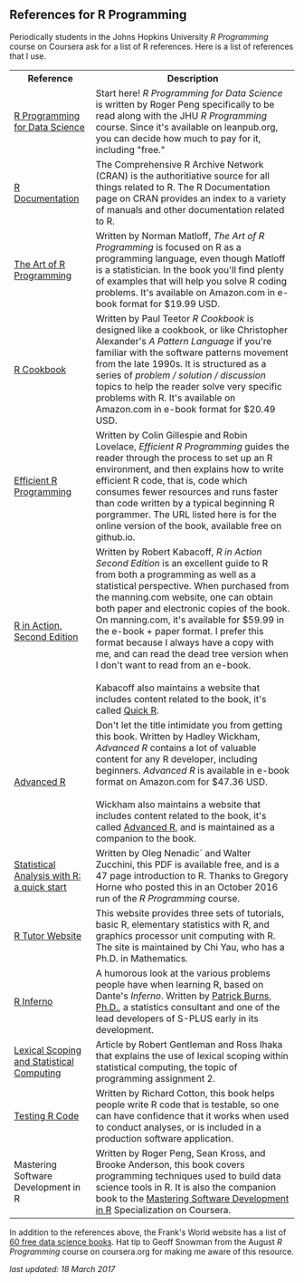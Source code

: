 ## References for R Programming

Periodically students in the Johns Hopkins University *R Programming* course on Coursera ask for a list of R references. Here is a list of references that I use.

<table>
<tr><th>Reference</th><th>Description</th></tr>

<tr><td><a href="https://leanpub.com/rprogramming"> R Programming for Data Science </a></td><td>Start here! <em>R Programming for Data Science</em> is written by Roger Peng specifically to be read along with the JHU <em>R Programming</em> course. Since it's available on leanpub.org, you can decide how much to pay for it, including "free." </td></tr>
<tr><td><a href="https://cran.r-project.org/manuals.html"> R Documentation</a></td><td>The Comprehensive R Archive Network (CRAN) is the authoritiative source for all things related to R. The R Documentation page on CRAN provides an index to a variety of manuals and other documentation related to R. </td>

<tr><td><a href="http://www.amazon.com/Art-Programming-Statistical-Software-Design/dp/1593273843/ref=sr_1_1?ie=UTF8&qid=1464579557&sr=8-1&keywords=the+art+of+R+programming"> The Art of R Programming </a></td><td>Written by Norman Matloff, <em>The Art of R Programming</em> is focused on R as a programming language, even though Matloff is a statistician. In the book you'll find plenty of examples that will help you solve R coding problems. It's available on Amazon.com in e-book format for $19.99 USD. </td></tr>
<tr><td><a href="https://www.amazon.com/Cookbook-OReilly-Cookbooks-Paul-Teetor-ebook/dp/B004VB3UYW?ie=UTF8&keywords=r%20cookbook%20o%27reilly%20cookbooks&qid=1464579855&ref_=sr_1_1_twi_kin_2&s=books&sr=1-1"> R Cookbook </a></td><td>Written by Paul Teetor <em>R Cookbook</em> is designed like a cookbook, or like Christopher Alexander's <em>A Pattern Language</em> if you're familiar with the software patterns movement from the late 1990s. It is structured as a series of <em>problem / solution / discussion</em> topics to help the reader solve very specific problems with R. It's available on Amazon.com in e-book format for $20.49 USD. </td></tr>
<tr><td><a href="https://csgillespie.github.io/efficientR/caching-variables.html"> Efficient R Programming</a></td><td>Written by Colin Gillespie and Robin Lovelace, <em>Efficient R Programming</em> guides the reader through the process to set up an R environment, and then explains how to write efficient R code, that is, code which consumes fewer resources and runs faster than code written by a typical beginning R porgrammer. The URL listed here is for the online version of the book, available free on github.io. </td></tr>

<tr><td><a href="https://www.manning.com/books/r-in-action-second-edition"> R in Action, Second Edition </a></td><td>Written by Robert Kabacoff, <em>R in Action Second Edition</em> is an excellent guide to R from both a programming as well as a statistical perspective. When purchased from the manning.com website, one can obtain both paper and electronic copies of the book. On manning.com, it's available for $59.99 in the e-book + paper format. I prefer this format because I always have a copy with me, and can read the dead tree version when I don't want to read from an e-book.<br><br> Kabacoff also maintains a website that includes content related to the book, it's called <a href="http://www.statmethods.net">Quick R</a>. </td></tr>

<tr><td><a href="http://adv-r.had.co.nz"> Advanced R </a></td><td>Don't let the title intimidate you from getting this book. Written by Hadley Wickham, <em>Advanced R</em> contains a lot of valuable content for any R developer, including beginners. <em>Advanced R</em> is available in e-book format on Amazon.com for $47.36 USD.<br><br> Wickham also maintains a website that includes content related to the book, it's called <a href="http://www.statmethods.net">Advanced R</a>, and is maintained as a companion to the book. </td></tr>
<tr><td><a href="http://www.statoek.wiso.uni-goettingen.de/mitarbeiter/ogi/pub/r_workshop.pdf"> Statistical Analysis with R: a quick start </a></td><td> Written by Oleg Nenadic´ and Walter Zucchini, this PDF is available free, and is a 47 page introduction to R. Thanks to Gregory Horne who posted this in an October 2016 run of the <em>R Programming</em> course. </td></tr>
<tr><td><a href="http://www.r-tutor.com/r-introduction"> R Tutor Website </a></td><td>This website provides three sets of tutorials, basic R, elementary statistics with R, and graphics processor unit computing with R. The site is maintained by Chi Yau, who has a Ph.D. in Mathematics. </td></tr>
<tr><td><a href="http://www.burns-stat.com/pages/Tutor/R_inferno.pdf"> R Inferno </a></td><td>A humorous look at the various problems people have when learning R, based on Dante's <em>Inferno</em>. Written by <a href="http://www.burns-stat.com/about-burns-statistics/"> Patrick Burns, Ph.D.</a>, a statistics consultant and one of the lead developers of S-PLUS early in its development. </td></tr>
<tr><td><a href="https://www.stat.auckland.ac.nz/~ihaka/downloads/lexical.pdf"> Lexical Scoping and Statistical Computing </a></td><td>Article by Robert Gentleman and Ross Ihaka that explains the use of lexical scoping within statistical computing, the topic of programming assignment 2. </td></tr>

<tr><td><a href="https://www.amazon.com/Testing-Code-Chapman-Hall-CRC-ebook/dp/B01N6Y5GAJ/ref=sr_1_1?s=digital-text&ie=UTF8&qid=1489888218&sr=1-1&keywords=testing+r+code"> Testing R Code</a></td><td>Written by Richard Cotton, this book helps people write R code that is testable, so one can have confidence that it works when used to conduct analyses, or is included in a production software application.
</td></tr>
<tr><td><a href-"https://leanpub.com/msdr">Mastering Software Development in R</a> </td><td>Written by Roger Peng, Sean Kross, and Brooke Anderson, this book covers programming techniques used to build data science tools in R. It is also the companion book to the <a href="https://www.coursera.org/specializations/r"> Mastering Software Development in R</a> Specialization on Coursera. </td></tr>  
</table>

In addition to the references above, the Frank's World website has a list of [60 free data science books](http://bit.ly/2bFDN6s). Hat tip to Geoff Snowman from the August *R Programming* course on coursera.org for making me aware of this resource.

*last updated: 18 March 2017*
